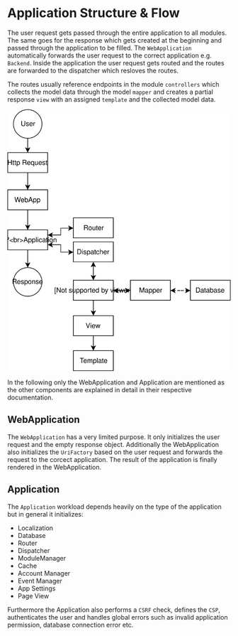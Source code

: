 # Application Structure & Flow

The user request gets passed through the entire application to all modules. The same goes for the response which gets created at the beginning and passed through the application to be filled. The `WebApplication` automatically forwards the user request to the correct application e.g. `Backend`. Inside the application the user request gets routed and the routes are forwarded to the dispatcher which resloves the routes. 

The routes usually reference endpoints in the module `controllers` which collects the model data through the model `mapper` and creates a partial response `view` with an assigned `template` and the collected model data.

<div align="center">

![Application Flow](app_flow.svg)

</div>

In the following only the WebApplication and Application are mentioned as the other components are explained in detail in their respective documentation.

## WebApplication

The `WebApplication` has a very limited purpose. It only initializes the user request and the empty response object. Additionally the WebApplication also initializes the `UriFactory` based on the user request and forwards the request to the corcect application. The result of the application is finally rendered in the WebApplication.

## Application

The `Application` workload depends heavily on the type of the application but in general it initializes:

* Localization
* Database
* Router
* Dispatcher
* ModuleManager
* Cache
* Account Manager
* Event Manager
* App Settings
* Page View

Furthermore the Application also performs a `CSRF` check, defines the `CSP`, authenticates the user and handles global errors such as invalid application permission, database connection error etc.